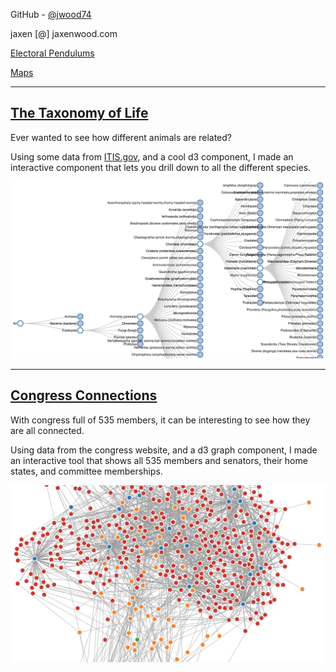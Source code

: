 GitHub - [@jwood74](http://github.com/jwood74)

jaxen [@] jaxenwood.com

[Electoral Pendulums](pendulums)

[Maps](https://jaxenwood.com/geographic_boundaries/)

---

## [The Taxonomy of Life](https://adoring-thompson-0173d3.netlify.app)

Ever wanted to see how different animals are related?

Using some data from [ITIS.gov](https://www.google.com/url?q=https%3A%2F%2Fwww.itis.gov%2F&sa=D&sntz=1&usg=AFQjCNEkg_dltu5iepm19RJNNS-g2GkhgQ), and a cool d3 component, I made an interactive component that lets you drill down to all the different species.

[![Image](imgs/taxonomy_life.png)](https://adoring-thompson-0173d3.netlify.app)

---

## [Congress Connections](https://fervent-visvesvaraya-b202c6.netlify.app)

With congress full of 535 members, it can be interesting to see how they are all connected.

Using data from the congress website, and a d3 graph component, I made an interactive tool that shows all 535 members and senators, their home states, and committee memberships.

[![Image](imgs/congress_connections.png)](https://fervent-visvesvaraya-b202c6.netlify.app)
